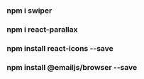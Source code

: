 ###  npm i swiper
### npm i react-parallax
### npm install react-icons --save
### npm install @emailjs/browser --save